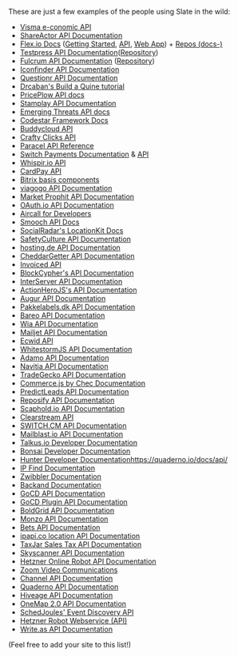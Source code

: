 These are just a few examples of the people using Slate in the wild:

* [Visma e-conomic API](https://restdocs.e-conomic.com/)
* [ShareActor API Documentation](http://docs.shareactor.io/)
* [Flex.io Docs](https://www.flex.io/docs) ([Getting Started](https://www.flex.io/docs/getting-started/), [API](https://www.flex.io/docs/api/), [Web App](https://www.flex.io/docs/web-app/)) + [Repos (docs-)](https://github.com/flexiodata)
* [Testpress API Documentation](http://developer.testpress.in)([Repository](https://github.com/testpress/developer.testpress.in))
* [Fulcrum API Documentation](http://developer.lucidhq.com) ([Repository](https://github.com/lucidhq/developer-documentation))
* [Iconfinder API Documentation](http://developer.iconfinder.com)
* [Questionr API Documentation](http://docs.questionr.com)
* [Drcaban's Build a Quine tutorial](http://drcabana.github.io/build-a-quine/#introduction)
* [PricePlow API docs](https://www.priceplow.com/api/documentation)
* [Stamplay API Documentation](http://docs.stamplay.com/)
* [Emerging Threats API docs](http://apidocs.emergingthreats.net/)
* [Codestar Framework Docs](http://codestarframework.com/documentation/)
* [Buddycloud API](http://buddycloud.com/api)
* [Crafty Clicks API](https://craftyclicks.co.uk/api/)
* [Paracel API Reference](http://paracel.io/docs/api_reference.html)
* [Switch Payments Documentation](http://switchpayments.com/docs/) & [API](http://switchpayments.com/developers/)
* [Whispir.io API](https://whispir.github.io/api)
* [CardPay API](https://developers.cardpay.com/)
* [Bitrix basis components](http://bbc.bitrix.expert/)
* [viagogo API Documentation](http://developer.viagogo.net/)
* [Market Prophit API Documentation](http://developer.marketprophit.com/)
* [OAuth.io API Documentation](http://docs.oauth.io/)
* [Aircall for Developers](http://developer.aircall.io/)
* [Smooch API Docs](http://docs.smooch.io/)
* [SocialRadar's LocationKit Docs](https://docs.locationkit.io/)
* [SafetyCulture API Documentation](https://developer.safetyculture.io/)
* [hosting.de API Documentation](https://www.hosting.de/api/)
* [CheddarGetter API Documentation](http://docs.cheddargetter.com)
* [Invoiced API](http://invoiced.com/docs/api/)
* [BlockCypher's API Documentation](http://dev.blockcypher.com)
* [InterServer API Documentation](https://my.interserver.net/apidoc/)
* [ActionHeroJS's API Documentation](http://www.actionherojs.com/docs)
* [Augur API Documentation](http://docs.augur.net)
* [Pakkelabels.dk API Documentation](https://api.pakkelabels.dk/v2/)
* [Bareo API Documentation](https://docs.bareo.io)
* [Wia API Documentation](http://docs.wia.io)
* [Mailjet API Documentation](http://bit.ly/mailjetAPIdoc)
* [Ecwid API](https://developers.ecwid.com/api-documentation)
* [WhitestormJS API Documentation](http://whitestormjs.xyz/)
* [Adamo API Documentation](http://www.adamogestionale.it/docs/api/)
* [Navitia API Documentation](http://doc.navitia.io/)
* [TradeGecko API Documentation](http://developer.tradegecko.com)
* [Commerce.js by Chec Documentation](http://commercejs.com/docs/api)
* [PredictLeads API Documentation](https://predictleads.com/docs)
* [Reposify API Documentation](https://docs.reposify.com)
* [Scaphold.io API Documentation](https://scaphold.io/docs/)
* [Clearstream API](https://getclearstream.com/support/api)
* [SWITCH.CM API Documentation](https://apidoc.switch.cm)
* [Mailblast.io API Documentation](https://api-docs.mailblast.io)
* [Talkus.io Developer Documentation](http://developer.talkus.io)
* [Bonsai Developer Documentation](http://docs.bons.ai/)
* [Hunter Developer Documentation](https://hunter.io/api/docs)https://quaderno.io/docs/api/
* [IP Find Documentation](https://ipfind.co/docs/)
* [Zwibbler Documentation](http://zwibbler.com/docs)
* [Backand Documentation](http://docs.backand.com/)
* [GoCD API Documentation](https://api.gocd.io/current)
* [GoCD Plugin API Documentation](https://plugin-api.gocd.io/current)
* [BoldGrid API Documentation](https://boldgrid.com/docs/api)
* [Monzo API Documentation](https://monzo.com/docs/)
* [Bets API Documentation](http://betsapi.com/api-doc/index.html)
* [ipapi.co location API Documentation](http://ipapi.co/api/)
* [TaxJar Sales Tax API Documentation](https://developers.taxjar.com/api/reference/)
* [Skyscanner API Documentation](https://skyscanner.github.io/slate/)
* [Hetzner Online Robot API Documentation](https://robot.your-server.de/doc/webservice/en.html)
* [Zoom Video Communications](https://zoom.github.io/api/)
* [Channel API Documentation](https://docs.getchannel.co/)
* [Quaderno API Documentation](https://quaderno.io/docs/api/)
* [Hiveage API Documentation](https://www.hiveage.com/api/)
* [OneMap 2.0 API Documentation](https://docs.onemap.sg/)
* [SchedJoules' Event Discovery API](https://schedjoules.github.io/event-discovery-api/#introduction)
* [Hetzner Robot Webservice (API)](https://robot.your-server.de/doc/webservice/en.html#preface)
* [Write.as API Documentation](https://developer.write.as/docs/api/)

(Feel free to add your site to this list!)